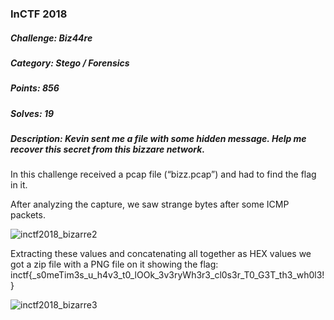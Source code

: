 ### InCTF 2018

##### Challenge: Biz44re

##### Category: Stego / Forensics

##### Points: 856

##### Solves: 19

##### Description: Kevin sent me a file with some hidden message. Help me recover this secret from this bizzare network.



In this challenge received a pcap file (“bizz.pcap”) and had to find the flag in it.

After analyzing the capture, we saw strange bytes after some ICMP packets.

![inctf2018_bizarre2](https://user-images.githubusercontent.com/38633962/46627259-2b4fec80-cb3a-11e8-91f5-3449d076a68e.png)

Extracting these values and concatenating all together as HEX values we got a zip file with a PNG file on it showing the flag: inctf{_s0meTim3s_u_h4v3_t0_lOOk_3v3ryWh3r3_cl0s3r_T0_G3T_th3_wh0l3!}

![inctf2018_bizarre3](https://user-images.githubusercontent.com/38633962/46627285-415dad00-cb3a-11e8-905a-442687194d09.png)

